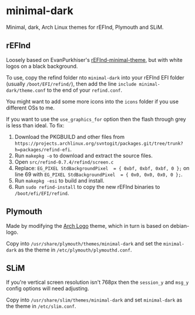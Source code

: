 minimal-dark
============
Minimal, dark, Arch Linux themes for rEFInd, Plymouth and SLiM.

rEFInd
-------------------------
Loosely based on EvanPurkhiser's [rEFInd-minimal-theme](https://github.com/EvanPurkhiser/rEFInd-minimal-theme), but with white logos on a black background.

To use, copy the refind folder nto `minimal-dark` into your rEFInd EFI folder (usually `/boot/EFI/refind/`), then add the line `include minimal-dark/theme.conf` to the end of your `refind.conf`.

You might want to add some more icons into the `icons` folder if you use different OSs to me.

If you want to use the `use_graphics_for` option then the flash through grey is less than ideal. To fix:

1. Download the PKGBUILD and other files from `https://projects.archlinux.org/svntogit/packages.git/tree/trunk?h=packages/refind-efi`.
2. Run `makepkg -o` to download and extract the source files.
3. Open `src/refind-0.7.4/refind/screen.c`
4. Replace: `EG_PIXEL StdBackgroundPixel  = { 0xbf, 0xbf, 0xbf, 0 };` on line 69 with `EG_PIXEL StdBackgroundPixel  = { 0x0, 0x0, 0x0, 0 };`.
5. Run `makepkg -esi` to build and install.
6. Run `sudo refind-install` to copy the new rEFInd binaries to `/boot/efi/EFI/refind`.


Plymouth
-------------------------
Made by modifying the [Arch Logo](http://karlinux.deviantart.com/art/Arch-Logo-Plymouth-Theme-209553250) theme, which in turn is based on debian-logo.

Copy into `/usr/share/plymouth/themes/minimal-dark` and set the `minimal-dark` as the theme in
`/etc/plymouth/plymouthd.conf`.

SLiM
-------------------------
If you're vertical screen resolution isn't 768px then the `session_y` and `msg_y` config options
will need adjusting.

Copy into `/usr/share/slim/themes/minimal-dark` and set `minimal-dark` as the theme in `/etc/slim.conf`.
